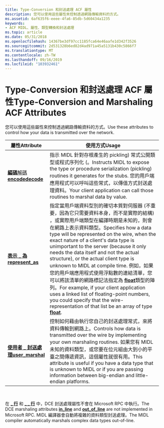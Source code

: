 ```yaml
---
title: Type-Conversion 和封送處理 ACF 屬性
description: 您可以使用這些屬性來控制透過網路傳輸資料的方式。
ms.assetid: 6af635f6-eeee-4fa6-85db-5d60434a1235
keywords:
- ACF MIDL、屬性、類型轉換和封送處理
ms.topic: article
ms.date: 05/31/2018
ms.openlocfilehash: 14367be3df97cc1185fca64e46aafe1d342f3526
ms.sourcegitcommit: 2d531328b6ed82d4ad971a45a5131b430c5866f7
ms.translationtype: MT
ms.contentlocale: zh-TW
ms.lasthandoff: 09/16/2019
ms.locfileid: "103932461"
---
```

# <a name="type-conversion-and-marshaling-acf-attributes"></a><span data-ttu-id="05453-104">Type-Conversion 和封送處理 ACF 屬性</span><span class="sxs-lookup"><span data-stu-id="05453-104">Type-Conversion and Marshaling ACF Attributes</span></span>

<span data-ttu-id="05453-105">您可以使用這些屬性來控制透過網路傳輸資料的方式。</span><span class="sxs-lookup"><span data-stu-id="05453-105">Use these attributes to control how your data is transmitted over the network.</span></span>



| <span data-ttu-id="05453-106">屬性</span><span class="sxs-lookup"><span data-stu-id="05453-106">Attribute</span></span>                                        | <span data-ttu-id="05453-107">使用方式</span><span class="sxs-lookup"><span data-stu-id="05453-107">Usage</span></span>                                                                                                                                                                                                                                                                                                                                                                                                                                                                   |
|--------------------------------------------------|-------------------------------------------------------------------------------------------------------------------------------------------------------------------------------------------------------------------------------------------------------------------------------------------------------------------------------------------------------------------------------------------------------------------------------------------------------------------------|
| <span data-ttu-id="05453-108">[**編碼**](encode.md)[解碼](decode.md)</span><span class="sxs-lookup"><span data-stu-id="05453-108">[**encode**](encode.md)[**decode**](decode.md)</span></span> | <span data-ttu-id="05453-109">指示 MIDL 針對存根產生的 pickling) 常式公開類型或程式序列化 (。</span><span class="sxs-lookup"><span data-stu-id="05453-109">Instructs MIDL to expose the type or procedure serialization (pickling) routines it generates for the stubs.</span></span> <span data-ttu-id="05453-110">您的用戶端應用程式可以呼叫這些常式，以傳值方式封送處理資料。</span><span class="sxs-lookup"><span data-stu-id="05453-110">Your client application can call those routines to marshal data by value.</span></span>                                                                                                                                                                                                                                                                                  |
| [<span data-ttu-id="05453-111">**表示 \_ 為**</span><span class="sxs-lookup"><span data-stu-id="05453-111">**represent\_as**</span></span>](represent-as.md)            | <span data-ttu-id="05453-112">指定當用戶端資料型別的確切本質對伺服器 (不重要，因為它只需要資料本身，而不是實際的結構) ，或實際用戶端類型在編譯時期是未知的，則會在網路上表示資料類型。</span><span class="sxs-lookup"><span data-stu-id="05453-112">Specifies how a data type will be represented on the wire, when the exact nature of a client's data type is unimportant to the server (because it only needs the data itself and not the actual structure), or the actual client type is unknown to MIDL at compile time.</span></span> <span data-ttu-id="05453-113">例如，如果您的用戶端應用程式使用浮點數的連結清單，您可以將該清單的網路標記法指定為 [**float**](float.md)類型的陣列。</span><span class="sxs-lookup"><span data-stu-id="05453-113">For example, if your client application uses a linked list of floating-point numbers, you could specify that the wire-representation of that list be an array of type [**float**](float.md).</span></span> |
| [<span data-ttu-id="05453-114">**使用者 \_ 封送處理**</span><span class="sxs-lookup"><span data-stu-id="05453-114">**user\_marshal**</span></span>](user-marshal.md)            | <span data-ttu-id="05453-115">控制如何藉由執行您自己的封送處理常式，來將資料傳輸到網路上。</span><span class="sxs-lookup"><span data-stu-id="05453-115">Controls how data is transmitted over the wire by implementing your own marshaling routines.</span></span> <span data-ttu-id="05453-116">如果您有 MIDL 未知的資料類型，或您要在位元組由大到小的平臺之間傳遞資訊，這個屬性就很有用。</span><span class="sxs-lookup"><span data-stu-id="05453-116">This attribute is useful if you have a data type that is unknown to MIDL or if you are passing information between big-endian and little-endian platforms.</span></span>                                                                                                                                                                                                                 |



 

<span data-ttu-id="05453-117">在 [**\_ 行**](in-line.md) 和 [**\_ \_ 行**](out-of-line.md) 中，DCE 封送處理屬性不會在 Microsoft RPC 中執行。</span><span class="sxs-lookup"><span data-stu-id="05453-117">The DCE marshaling attributes [**in\_line**](in-line.md) and [**out\_of\_line**](out-of-line.md) are not implemented in Microsoft RPC.</span></span> <span data-ttu-id="05453-118">MIDL 編譯器會自動將複雜的資料類型封送處理。</span><span class="sxs-lookup"><span data-stu-id="05453-118">The MIDL compiler automatically marshals complex data types out-of-line.</span></span>

 

 




